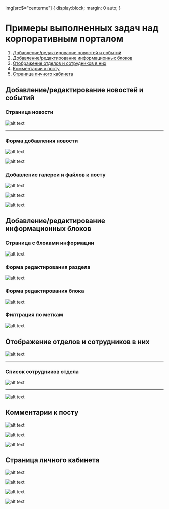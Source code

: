 img[src$="centerme"] {
  display:block;
  margin: 0 auto;
}

# Примеры выполненных задач над корпоративным порталом

1. [Добавление/редактирование новостей и событий](#news)
2. [Добавление/редактирование информационных блоков](#info-blocks)
3. [Отображение отделов и сотрудников в них](#departments)
4. [Комментарии к посту](#comments)
5. [Страница личного кабинета](#profile)

<a name="news"></a>
## Добавление/редактирование новостей и событий
### Страница новости
![alt text](https://github.com/Anatov777/corporate-portal/blob/main/images/news/news-page.png)

---
### Форма добавления новости
![alt text](https://github.com/Anatov777/corporate-portal/blob/main/images/news/news-add-1.png)

![alt text](https://github.com/Anatov777/corporate-portal/blob/main/images/news/news-add-2.png)

### Добавление галереи и файлов к посту
![alt text](https://github.com/Anatov777/corporate-portal/blob/main/images/news/news-gallery.png)

![alt text](https://github.com/Anatov777/corporate-portal/blob/main/images/news/news-files.png)

![alt text](https://github.com/Anatov777/corporate-portal/blob/main/images/news/news-attachments.png)

<a name="info-blocks"></a>
## Добавление/редактирование информационных блоков
### Страница с блоками информации
![alt text](https://github.com/Anatov777/corporate-portal/blob/main/images/infoblocks/info-page.png)

### Форма редактирования раздела
![alt text](https://github.com/Anatov777/corporate-portal/blob/main/images/infoblocks/tab-edit.png)

### Форма редактирования блока
![alt text](https://github.com/Anatov777/corporate-portal/blob/main/images/infoblocks/block-edit.png)

### Филтрация по меткам
![alt text](https://github.com/Anatov777/corporate-portal/blob/main/images/infoblocks/tags.png)

<a name="departments"></a>
## Отображение отделов и сотрудников в них
![alt text](https://github.com/Anatov777/corporate-portal/blob/main/images/departments/departments-1.png)

---
### Список сотрудников отдела

![alt text](https://github.com/Anatov777/corporate-portal/blob/main/images/departments/departments-2.png)

---

![alt text](https://github.com/Anatov777/corporate-portal/blob/main/images/departments/departments-3.png)

<a name="comments"></a>
## Комментарии к посту

![alt text](https://github.com/Anatov777/corporate-portal/blob/main/images/comments/comments.png)

![alt text](https://github.com/Anatov777/corporate-portal/blob/main/images/comments/comments-add.png)

![alt text](https://github.com/Anatov777/corporate-portal/blob/main/images/comments/comments-delete.png)

<a name="profile"></a>
## Страница личного кабинета

![alt text](https://github.com/Anatov777/corporate-portal/blob/main/images/profile/profile-1.png)

![alt text](https://github.com/Anatov777/corporate-portal/blob/main/images/profile/profile-2.png)

![alt text](https://github.com/Anatov777/corporate-portal/blob/main/images/profile/profile-3.png)

![alt text](https://github.com/Anatov777/corporate-portal/blob/main/images/profile/profile-4.png)
